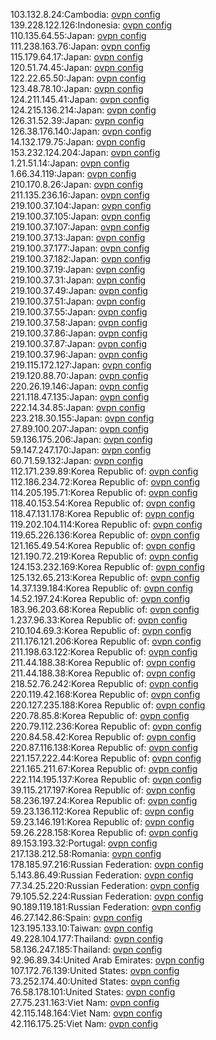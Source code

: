 103.132.8.24:Cambodia: [ovpn config](vpn/103_132_8_24.ovpn)  
139.228.122.126:Indonesia: [ovpn config](vpn/139_228_122_126.ovpn)  
110.135.64.55:Japan: [ovpn config](vpn/110_135_64_55.ovpn)  
111.238.163.76:Japan: [ovpn config](vpn/111_238_163_76.ovpn)  
115.179.64.17:Japan: [ovpn config](vpn/115_179_64_17.ovpn)  
120.51.74.45:Japan: [ovpn config](vpn/120_51_74_45.ovpn)  
122.22.65.50:Japan: [ovpn config](vpn/122_22_65_50.ovpn)  
123.48.78.10:Japan: [ovpn config](vpn/123_48_78_10.ovpn)  
124.211.145.41:Japan: [ovpn config](vpn/124_211_145_41.ovpn)  
124.215.136.214:Japan: [ovpn config](vpn/124_215_136_214.ovpn)  
126.31.52.39:Japan: [ovpn config](vpn/126_31_52_39.ovpn)  
126.38.176.140:Japan: [ovpn config](vpn/126_38_176_140.ovpn)  
14.132.179.75:Japan: [ovpn config](vpn/14_132_179_75.ovpn)  
153.232.124.204:Japan: [ovpn config](vpn/153_232_124_204.ovpn)  
1.21.51.14:Japan: [ovpn config](vpn/1_21_51_14.ovpn)  
1.66.34.119:Japan: [ovpn config](vpn/1_66_34_119.ovpn)  
210.170.8.26:Japan: [ovpn config](vpn/210_170_8_26.ovpn)  
211.135.236.16:Japan: [ovpn config](vpn/211_135_236_16.ovpn)  
219.100.37.104:Japan: [ovpn config](vpn/219_100_37_104.ovpn)  
219.100.37.105:Japan: [ovpn config](vpn/219_100_37_105.ovpn)  
219.100.37.107:Japan: [ovpn config](vpn/219_100_37_107.ovpn)  
219.100.37.13:Japan: [ovpn config](vpn/219_100_37_13.ovpn)  
219.100.37.177:Japan: [ovpn config](vpn/219_100_37_177.ovpn)  
219.100.37.182:Japan: [ovpn config](vpn/219_100_37_182.ovpn)  
219.100.37.19:Japan: [ovpn config](vpn/219_100_37_19.ovpn)  
219.100.37.31:Japan: [ovpn config](vpn/219_100_37_31.ovpn)  
219.100.37.49:Japan: [ovpn config](vpn/219_100_37_49.ovpn)  
219.100.37.51:Japan: [ovpn config](vpn/219_100_37_51.ovpn)  
219.100.37.55:Japan: [ovpn config](vpn/219_100_37_55.ovpn)  
219.100.37.58:Japan: [ovpn config](vpn/219_100_37_58.ovpn)  
219.100.37.86:Japan: [ovpn config](vpn/219_100_37_86.ovpn)  
219.100.37.87:Japan: [ovpn config](vpn/219_100_37_87.ovpn)  
219.100.37.96:Japan: [ovpn config](vpn/219_100_37_96.ovpn)  
219.115.172.127:Japan: [ovpn config](vpn/219_115_172_127.ovpn)  
219.120.88.70:Japan: [ovpn config](vpn/219_120_88_70.ovpn)  
220.26.19.146:Japan: [ovpn config](vpn/220_26_19_146.ovpn)  
221.118.47.135:Japan: [ovpn config](vpn/221_118_47_135.ovpn)  
222.14.34.85:Japan: [ovpn config](vpn/222_14_34_85.ovpn)  
223.218.30.155:Japan: [ovpn config](vpn/223_218_30_155.ovpn)  
27.89.100.207:Japan: [ovpn config](vpn/27_89_100_207.ovpn)  
59.136.175.206:Japan: [ovpn config](vpn/59_136_175_206.ovpn)  
59.147.247.170:Japan: [ovpn config](vpn/59_147_247_170.ovpn)  
60.71.59.132:Japan: [ovpn config](vpn/60_71_59_132.ovpn)  
112.171.239.89:Korea Republic of: [ovpn config](vpn/112_171_239_89.ovpn)  
112.186.234.72:Korea Republic of: [ovpn config](vpn/112_186_234_72.ovpn)  
114.205.195.71:Korea Republic of: [ovpn config](vpn/114_205_195_71.ovpn)  
118.40.153.54:Korea Republic of: [ovpn config](vpn/118_40_153_54.ovpn)  
118.47.131.178:Korea Republic of: [ovpn config](vpn/118_47_131_178.ovpn)  
119.202.104.114:Korea Republic of: [ovpn config](vpn/119_202_104_114.ovpn)  
119.65.226.136:Korea Republic of: [ovpn config](vpn/119_65_226_136.ovpn)  
121.165.49.54:Korea Republic of: [ovpn config](vpn/121_165_49_54.ovpn)  
121.190.72.219:Korea Republic of: [ovpn config](vpn/121_190_72_219.ovpn)  
124.153.232.169:Korea Republic of: [ovpn config](vpn/124_153_232_169.ovpn)  
125.132.65.213:Korea Republic of: [ovpn config](vpn/125_132_65_213.ovpn)  
14.37.139.184:Korea Republic of: [ovpn config](vpn/14_37_139_184.ovpn)  
14.52.197.24:Korea Republic of: [ovpn config](vpn/14_52_197_24.ovpn)  
183.96.203.68:Korea Republic of: [ovpn config](vpn/183_96_203_68.ovpn)  
1.237.96.33:Korea Republic of: [ovpn config](vpn/1_237_96_33.ovpn)  
210.104.69.3:Korea Republic of: [ovpn config](vpn/210_104_69_3.ovpn)  
211.176.121.206:Korea Republic of: [ovpn config](vpn/211_176_121_206.ovpn)  
211.198.63.122:Korea Republic of: [ovpn config](vpn/211_198_63_122.ovpn)  
211.44.188.38:Korea Republic of: [ovpn config](vpn/211_44_188_38.ovpn)  
211.44.188.38:Korea Republic of: [ovpn config](vpn/211_44_188_38.ovpn)  
218.52.76.242:Korea Republic of: [ovpn config](vpn/218_52_76_242.ovpn)  
220.119.42.168:Korea Republic of: [ovpn config](vpn/220_119_42_168.ovpn)  
220.127.235.188:Korea Republic of: [ovpn config](vpn/220_127_235_188.ovpn)  
220.78.85.8:Korea Republic of: [ovpn config](vpn/220_78_85_8.ovpn)  
220.79.112.236:Korea Republic of: [ovpn config](vpn/220_79_112_236.ovpn)  
220.84.58.42:Korea Republic of: [ovpn config](vpn/220_84_58_42.ovpn)  
220.87.116.138:Korea Republic of: [ovpn config](vpn/220_87_116_138.ovpn)  
221.157.222.44:Korea Republic of: [ovpn config](vpn/221_157_222_44.ovpn)  
221.165.211.67:Korea Republic of: [ovpn config](vpn/221_165_211_67.ovpn)  
222.114.195.137:Korea Republic of: [ovpn config](vpn/222_114_195_137.ovpn)  
39.115.217.197:Korea Republic of: [ovpn config](vpn/39_115_217_197.ovpn)  
58.236.197.24:Korea Republic of: [ovpn config](vpn/58_236_197_24.ovpn)  
59.23.136.112:Korea Republic of: [ovpn config](vpn/59_23_136_112.ovpn)  
59.23.146.191:Korea Republic of: [ovpn config](vpn/59_23_146_191.ovpn)  
59.26.228.158:Korea Republic of: [ovpn config](vpn/59_26_228_158.ovpn)  
89.153.193.32:Portugal: [ovpn config](vpn/89_153_193_32.ovpn)  
217.138.212.58:Romania: [ovpn config](vpn/217_138_212_58.ovpn)  
178.185.97.216:Russian Federation: [ovpn config](vpn/178_185_97_216.ovpn)  
5.143.86.49:Russian Federation: [ovpn config](vpn/5_143_86_49.ovpn)  
77.34.25.220:Russian Federation: [ovpn config](vpn/77_34_25_220.ovpn)  
79.105.52.224:Russian Federation: [ovpn config](vpn/79_105_52_224.ovpn)  
90.189.119.181:Russian Federation: [ovpn config](vpn/90_189_119_181.ovpn)  
46.27.142.86:Spain: [ovpn config](vpn/46_27_142_86.ovpn)  
123.195.133.10:Taiwan: [ovpn config](vpn/123_195_133_10.ovpn)  
49.228.104.177:Thailand: [ovpn config](vpn/49_228_104_177.ovpn)  
58.136.247.185:Thailand: [ovpn config](vpn/58_136_247_185.ovpn)  
92.96.89.34:United Arab Emirates: [ovpn config](vpn/92_96_89_34.ovpn)  
107.172.76.139:United States: [ovpn config](vpn/107_172_76_139.ovpn)  
73.252.174.40:United States: [ovpn config](vpn/73_252_174_40.ovpn)  
76.58.178.101:United States: [ovpn config](vpn/76_58_178_101.ovpn)  
27.75.231.163:Viet Nam: [ovpn config](vpn/27_75_231_163.ovpn)  
42.115.148.164:Viet Nam: [ovpn config](vpn/42_115_148_164.ovpn)  
42.116.175.25:Viet Nam: [ovpn config](vpn/42_116_175_25.ovpn)  

